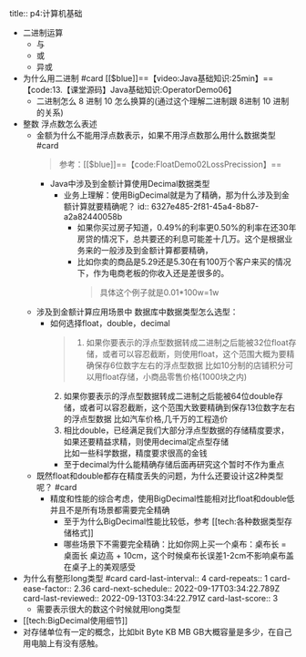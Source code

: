 title:: p4:计算机基础

- 二进制运算
	- 与
	- 或
	- 异或
- 为什么用二进制 #card [[$blue]]==【video:Java基础知识:25min】==  【code:13.【课堂源码】Java基础知识:OperatorDemo06】
	- 二进制怎么 8 进制 10 怎么换算的(通过这个理解二进制跟  8进制 10 进制的关系)
- 整数 浮点数怎么表述
	- 金额为什么不能用浮点数表示，如果不用浮点数那么用什么数据类型 #card 
	  > 参考：[[$blue]]==【code:FloatDemo02LossPrecission】==
		- Java中涉及到金额计算使用Decimal数据类型
			- 业务上理解：使用BigDecimal就是为了精确，那为什么涉及到金额计算就要精确呢？
			  id:: 6327e485-2f81-45a4-8b87-a2a82440058b
				- 如果你买过房子知道，0.49%的利率更0.50%的利率在还30年房贷的情况下，总共要还的利息可能差十几万。这个是根据业务来的一般涉及到金额计算都要精确，
				- 比如你卖的商品是5.29还是5.30在有100万个客户来买的情况下，作为电商老板的你收入还是差很多的。
				  > 具体这个例子就是0.01*100w=1w
	- 涉及到金额计算应用场景中 数据库中数据类型怎么选型：
		- 如何选择float，double，decimal
		  >1. 如果你要表示的浮点型数据转成二进制之后能被32位float存储，或者可以容忍截断，则使用float，这个范围大概为要精确保存6位数字左右的浮点型数据
		  比如10分制的店铺积分可以用float存储，小商品零售价格(1000块之内) 
		  2.  如果你要表示的浮点型数据转成二进制之后能被64位double存储，或者可以容忍截断，这个范围大致要精确到保存13位数字左右的浮点型数据
		  比如汽车价格,几千万的工程造价 
		  3. 相比double，已经满足我们大部分浮点型数据的存储精度要求，如果还要精益求精，则使用decimal定点型存储  
		    比如一些科学数据，精度要求很高的金钱
			- 至于decimal为什么能精确存储后面再研究这个暂时不作为重点
	- 既然float和double都存在精度丢失的问题，为什么还要设计这2种类型呢？ #card
		- 精度和性能的综合考虑，使用BigDecimal性能相对比float和double低并且不是所有场景都需要完全精确
			- 至于为什么BigDecimal性能比较低，参考 [[tech:各种数据类型存储格式]]
			- 哪些场景下不需要完全精确：比如你网上买一个桌布：桌布长 = 桌面长 桌边高 + 10cm，这个时候桌布长误差1-2cm不影响桌布盖在桌子上的美观感受
- 为什么有整形long类型 #card
  card-last-interval:: 4
  card-repeats:: 1
  card-ease-factor:: 2.36
  card-next-schedule:: 2022-09-17T03:34:22.789Z
  card-last-reviewed:: 2022-09-13T03:34:22.791Z
  card-last-score:: 3
	- 需要表示很大的数这个时候就用long类型
- [[tech:BigDecimal使用细节]]
- 对存储单位有一定的概念，比如bit Byte  KB MB GB大概容量是多少，在自己用电脑上有没有感触。